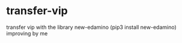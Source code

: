 # transfer-vip
transfer vip with the library new-edamino (pip3 install new-edamino) improving by me
